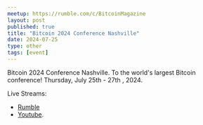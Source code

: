 ```yaml
---
meetup: https://rumble.com/c/BitcoinMagazine
layout: post
published: true
title: "Bitcoin 2024 Conference Nashville"
date: 2024-07-25
type: other
tags: [event]
---
```

Bitcoin 2024 Conference Nashville. To the world's largest Bitcoin conference! Thursday, July 25th - 27th , 2024. 

<p></p>

Live Streams: 
- <a href="https://rumble.com/c/BitcoinMagazine" target="_blank">Rumble</a> 
- <a href="https://www.youtube.com/c/bitcoinmagazine" target="_blank">Youtube</a>.

